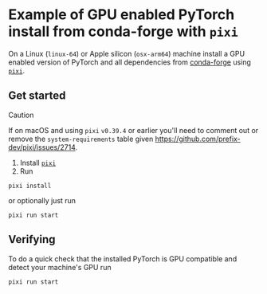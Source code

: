 # Example of GPU enabled PyTorch install from conda-forge with `pixi`


On a Linux (`linux-64`) or Apple silicon (`osx-arm64`) machine install a GPU enabled version of PyTorch and all dependencies from [conda-forge](https://conda-forge.org/) using [`pixi`](https://pixi.sh/).


## Get started

> [!CAUTION]
> If on macOS and using `pixi` `v0.39.4` or earlier you'll need to comment out or remove the `system-requirements` table given https://github.com/prefix-dev/pixi/issues/2714.

1. Install [`pixi`](https://pixi.sh/)
2. Run
```
pixi install
```

or optionally just run

```
pixi run start
```

## Verifying

To do a quick check that the installed PyTorch is GPU compatible and detect your machine's GPU run

```
pixi run start
```
